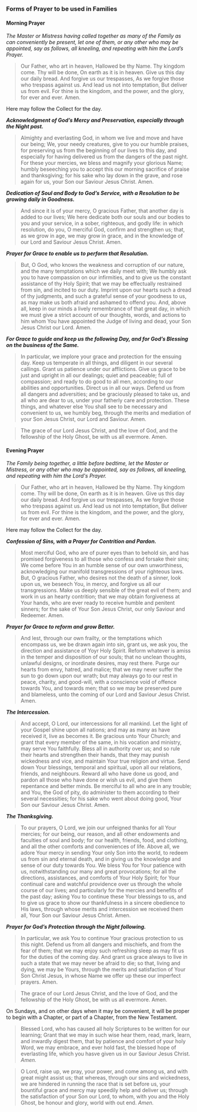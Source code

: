 ### Forms of Prayer to be used in Families

#### Morning Prayer

*The Master or Mistress having called together as many of the Family as can conveniently be present, let one of them, or any other who may be appointed, say as follows, all kneeling, and repeating with him the Lord’s Prayer.*

> Our Father, who art in heaven, Hallowed be thy Name. Thy kingdom come. Thy will be done, On earth as it is in heaven. Give us this day our daily bread. And forgive us our trespasses, As we forgive those who trespass against us. And lead us not into temptation, But deliver us from evil. For thine is the kingdom, and the power, and the glory, for ever and ever. Amen.

Here may follow the Collect for the day.

**_Acknowledgment of God’s Mercy and Preservation, especially through the Night past._**

> Almighty and everlasting God, in whom we live and move and have our being; We, your needy creatures, give to you our humble praises, for preserving us from the beginning of our lives to this day, and especially for having delivered us from the dangers of the past night. For these your mercies, we bless and magnify your glorious Name; humbly beseeching you to accept this our morning sacrifice of praise and thanksgiving; for his sake who lay down in the grave, and rose again for us, your Son our Saviour Jesus Christ. Amen.

**_Dedication of Soul and Body to God’s Service,
with a Resolution to be growing daily in Goodness._**

> And since it is of your mercy, O gracious Father, that another day is added to our lives; We here dedicate both our souls and our bodies to you and your service, in a sober, righteous, and godly life: in which resolution, do you, O merciful God, confirm and strengthen us; that, as we grow in age, we may grow in grace, and in the knowledge of our Lord and Saviour Jesus Christ. Amen.

**_Prayer for Grace to enable us to perform that Resolution._**

> But, O God, who knows the weakness and corruption of our nature, and the many temptations which we daily meet with; We humbly ask you to have compassion on our infirmities, and to give us the constant assistance of thy Holy Spirit; that we may be effectually restrained from sin, and incited to our duty. Imprint upon our hearts such a dread of thy judgments, and such a grateful sense of your goodness to us, as may make us both afraid and ashamed to offend you. And, above all, keep in our minds a lively remembrance of that great day, in which we must give a strict account of our thoughts, words, and actions to him whom You have appointed the Judge of living and dead, your Son Jesus Christ our Lord. Amen.

**_For Grace to guide and keep us the following Day,
and for God’s Blessing on the business of the Same._**

> In particular, we implore your grace and protection for the ensuing day. Keep us temperate in all things, and diligent in our several callings. Grant us patience under our afflictions. Give us grace to be just and upright in all our dealings; quiet and peaceable; full of compassion; and ready to do good to all men, according to our abilities and opportunities. Direct us in all our ways. Defend us from all dangers and adversities; and be graciously pleased to take us, and all who are dear to us, under your fatherly care and protection. These things, and whatever else You shall see to be necessary and convenient to us, we humbly beg, through the merits and mediation of your Son Jesus Christ, our Lord and Saviour. Amen.

> The grace of our Lord Jesus Christ, and the love of God, and the fellowship of the Holy Ghost, be with us all evermore. Amen.

#### Evening Prayer

*The Family being together, a little before bedtime, let the Master or Mistress, or any other who may be appointed, say as follows, all kneeling, and repeating with him the Lord's Prayer.*

> Our Father, who art in heaven, Hallowed be thy Name. Thy kingdom come. Thy will be done, On earth as it is in heaven. Give us this day our daily bread. And forgive us our trespasses, As we forgive those who trespass against us. And lead us not into temptation, But deliver us from evil. For thine is the kingdom, and the power, and the glory, for ever and ever. Amen.

Here may follow the Collect for the day.

**_Confession of Sins, with a Prayer for Contrition
and Pardon._**

> Most merciful God, who are of purer eyes than to behold sin, and has promised forgiveness to all those who confess and forsake their sins; We come before You in an humble sense of our own unworthiness, acknowledging our manifold transgressions of your righteous laws. But, O gracious Father, who desires not the death of a sinner, look upon us, we beseech You, in mercy, and forgive us all our transgressions. Make us deeply sensible of the great evil of them; and work in us an hearty contrition; that we may obtain forgiveness at Your hands, who are ever ready to receive humble and penitent sinners; for the sake of Your Son Jesus Christ, our only Saviour and Redeemer. Amen.

**_Prayer for Grace to reform and grow Better._**

> And lest, through our own frailty, or the temptations which encompass us, we be drawn again into sin, grant us, we ask you, the direction and assistance of Yoyr Holy Spirit. Reform whatever is amiss in the temper and disposition of our souls; that no unclean thoughts, unlawful designs, or inordinate desires, may rest there. Purge our hearts from envy, hatred, and malice; that we may never suffer the sun to go down upon our wrath; but may always go to our rest in peace, charity, and good-will, with a conscience void of offence towards You, and towards men; that so we may be preserved pure and blameless, unto the coming of our Lord and Saviour Jesus Christ. Amen.

**_The Intercession._**

> And accept, O Lord, our intercessions for all mankind. Let the light of your Gospel shine upon all nations; and may as many as have received it, live as becomes it. Be gracious unto Your Church; and grant that every member of the same, in his vocation and ministry, may serve You faithfully. Bless all in authority over us; and so rule their hearts and strengthen their hands, that they may punish wickedness and vice, and maintain Your true religion and virtue. Send down Your blessings, temporal and spiritual, upon all our relations, friends, and neighbours. Reward all who have done us good, and pardon all those who have done or wish us evil, and give them repentance and better minds. Be merciful to all who are in any trouble; and You, the God of pity, do administer to them according to their several necessities; for his sake who went about doing good, Your Son our Saviour Jesus Christ. Amen.

**_The Thanksgiving._**

> To our prayers, O Lord, we join our unfeigned thanks for all Your mercies; for our being, our reason, and all other endowments and faculties of soul and body; for our health, friends, food, and clothing, and all the other comforts and conveniences of life. Above all, we adore Your mercy in sending Your only Son into the world, to redeem us from sin and eternal death, and in giving us the knowledge and sense of our duty towards You. We bless You for Your patience with us, notwithstanding our many and great provocations; for all the directions, assistances, and comforts of Your Holy Spirit; for Your continual care and watchful providence over us through the whole course of our lives; and particularly for the mercies and benefits of the past day; asking You to continue these Your blessings to us, and to give us grace to show our thankfulness in a sincere obedience to His laws, through whose merits and intercession we received them all, Your Son our Saviour Jesus Christ. Amen.

**_Prayer for God’s Protection through the Night following._**

> In particular, we ask You to continue Your gracious protection to us this night. Defend us from all dangers and mischiefs, and from the fear of them; that we may enjoy such refreshing sleep as may fit us for the duties of the coming day. And grant us grace always to live in such a state that we may never be afraid to die; so that, living and dying, we may be Yours, through the merits and satisfaction of Your Son Christ Jesus, in whose Name we offer up these our imperfect prayers. Amen.

> The grace of our Lord Jesus Christ, and the love of God, and the fellowship of the Holy Ghost, be with us all evermore. Amen.

On Sundays, and on other days when it may be convenient, it will be proper to begin with a Chapter, or part of a Chapter, from the New Testament.

> Blessed Lord, who has caused all holy Scriptures to be written for our learning; Grant that we may in such wise hear them, read, mark, learn, and inwardly digest them, that by patience and comfort of your holy Word, we may embrace, and ever hold fast, the blessed hope of everlasting life, which you hasve given us in our Saviour Jesus Christ. *Amen.*

> O Lord, raise up, we pray, your power, and come among us, and with great might assist us; that whereas, through our sins and wickedness, we are hindered in running the race that is set before us, your bountiful grace and mercy may speedily help and deliver us; through the satisfaction of your Son our Lord, to whom, with you and the Holy Ghost, be honour and glory, world with out end. *Amen.*
